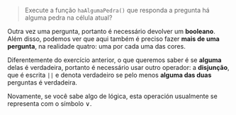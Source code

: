 > Execute a função `haAlgumaPedra()` que responda a pregunta há alguma pedra na célula atual?

Outra vez uma pergunta, portanto é necessário devolver um **booleano**. Além disso, podemos ver que aqui também é preciso fazer **mais de uma pergunta**, na realidade quatro: uma por cada uma das cores.

Diferentemente do exercício anterior, o que queremos saber é se **alguma** delas é verdadeira, portanto é necessário usar outro operador: a **disjunção**, que é escrita `||` e denota verdadeiro se pelo menos **alguma das duas** perguntas é verdadeira.

Novamente, se você sabe algo de lógica, esta operación usualmente se representa com o símbolo ∨.
